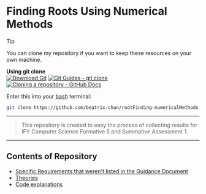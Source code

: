 # Finding Roots Using Numerical Methods

> [!TIP]
> You can clone my repository if you want to keep these resources on your own machine.
>
> **Using git clone**<br />
> [![Download Git](https://img.shields.io/badge/Download_Git-F05032?style=flat-square&logo=git&logoColor=snow)](https://git-scm.com/downloads) [![Git Guides - git clone](https://img.shields.io/badge/Git_Guide_--_git_clone-181717?style=flat-square&logo=github&logoColor=snow)](https://github.com/git-guides/git-clone) [![Cloning a repository - GitHub Docs](https://img.shields.io/badge/Cloning_a_repository_--_GitHub_Docs-181717?style=flat-square&logo=github&logoColor=snow)](https://docs.github.com/en/repositories/creating-and-managing-repositories/cloning-a-repository)
> 
> Enter this into your [bash](bash-guide.md) terminal:
> ```bash
> git clone https://github.com/beatrix-chan/rootFinding-numericalMethods.git
> ```

***

> This repository is created to easy the process of collecting results for IFY Computer Science Formative 5 and Summative Assessment 1.

***

## Contents of Repository

- [Specific Requirements that weren't listed in the Guidance Document](guide.md)
- [Theories](theories.md)
- [Code explanations](code-explanations.md)
